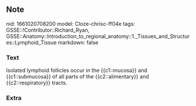## Note
nid: 1661020708200
model: Cloze-chrisc-ff04e
tags: GSSE::!Contributor::Richard_Ryan, GSSE::Anatomy::Introduction_to_regional_anatomy::1._Tissues_and_Structures::Lymphoid_Tissue
markdown: false

### Text
<div class="toggle">
  Isolated lymphoid follicles occur in the {{c1::mucosa}} and
  {{c1::submucosa}} of all parts of the {{c2::alimentary}} and
  {{c2::respiratory}} tracts.
</div>

### Extra

